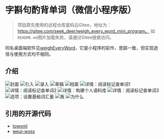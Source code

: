 # 字斟句酌背单词（微信小程序版）
> 项目原先使用的远程仓库是码云Gitee，地址为：https://gitee.com/seek_deer/weigh_every_word_mini_program。
如`README.md`图片加载失败，请通过Gitee链接访问。

同名桌面端软件见[weighEveryWord](https://gitee.com/seek_deer/weighEveryWord)，它是小程序的前作，思路一致，但实现途径与使用方式均不相同。

## 介绍
![封面](https://foruda.gitee.com/images/1661977704844214607/b1b787b4_1977064.jpeg "字斟句酌背单词介绍.001.jpeg")
![引入](https://foruda.gitee.com/images/1661977730408756706/a638066d_1977064.jpeg "字斟句酌背单词介绍.002.jpeg")
![录入](https://foruda.gitee.com/images/1661977759257949219/92f6c30b_1977064.jpeg "字斟句酌背单词介绍.003.jpeg")
![草稿](https://foruda.gitee.com/images/1661977778399832387/6e63b4ed_1977064.jpeg "字斟句酌背单词介绍.004.jpeg")
![档案](https://foruda.gitee.com/images/1661977802228371210/0dc3f68d_1977064.jpeg "字斟句酌背单词介绍.005.jpeg")
![详情：阅读标记查单词1](https://foruda.gitee.com/images/1661977818549513105/f55484e5_1977064.jpeg "字斟句酌背单词介绍.006.jpeg")
![详情：阅读标记查单词2](https://foruda.gitee.com/images/1661977834361763799/66d16438_1977064.jpeg "字斟句酌背单词介绍.007.jpeg")
![详情：构建个人语料库](https://foruda.gitee.com/images/1661977861741460228/c8a9aa65_1977064.jpeg "字斟句酌背单词介绍.008.jpeg")
![详情：阅读标记查单词3](https://foruda.gitee.com/images/1661977898556295953/a6223cb0_1977064.jpeg "字斟句酌背单词介绍.009.jpeg")
![选项：设置基础词汇量](https://foruda.gitee.com/images/1661977922118605462/b3affa40_1977064.jpeg "字斟句酌背单词介绍.010.jpeg")
![我](https://foruda.gitee.com/images/1661977948164136467/7f133779_1977064.jpeg "字斟句酌背单词介绍.011.jpeg")
![为什么](https://foruda.gitee.com/images/1661977964626009731/0ccf62cc_1977064.jpeg "字斟句酌背单词介绍.012.jpeg")

## 引用的开源代码
* [towxml](https://github.com/sbfkcel/towxml)
* [weui-wxss](https://github.com/Tencent/weui-wxss/)
